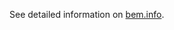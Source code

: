 See detailed information on <a href="http://bem.info">bem.info</a>.

<img src="//mc.yandex.ru/watch/12831025" style="position:absolute;left:-9999px" alt=""/>
